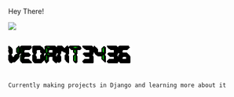 
<!--
**vedant3436/vedant3436** is a ✨ _special_ ✨ repository because its `README.md` (this file) appears on your GitHub profile.

Here are some ideas to get you started:

- 🔭 I’m currently working on ...
- 🌱 I’m currently learning ...
- 👯 I’m looking to collaborate on ...
- 🤔 I’m looking for help with ...
- 💬 Ask me about ...
- 📫 How to reach me: ...
- 😄 Pronouns: ...
- ⚡ Fun fact: ...
-->
Hey There!

![](https://komarev.com/ghpvc/?username=vedant3436&color=blueviolet&style=for-the-badge&label=Visitors)
##
![](https://github.com/vedant3436/vedant3436/blob/main/un.gif)
##
```
Currently making projects in Django and learning more about it
```
##
